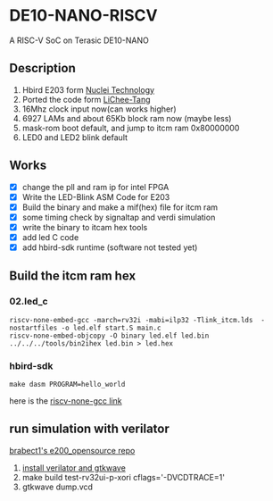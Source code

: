 # DE10-NANO-RISCV

A RISC-V SoC on Terasic DE10-NANO

## Description

1. Hbird E203 form [Nuclei Technology](https://github.com/SI-RISCV/e200_opensource)
2. Ported the code form [LiChee-Tang](https://github.com/Lichee-Pi/Tang_E203_Mini)
3. 16Mhz clock input now(can works higher)
4. 6927 LAMs and about 65Kb block ram now (maybe less)
5. mask-rom boot default, and jump to itcm ram 0x80000000
6. LED0 and LED2 blink default

## Works

- [x] change the pll and ram ip for intel FPGA
- [x] Write the LED-Blink ASM Code for E203
- [x] Build the binary and make a mif(hex) file for itcm ram
- [x] some timing check by signaltap and verdi simulation
- [x] write the binary to itcam hex tools
- [x] add led C code
- [x] add hbird-sdk runtime (software not tested yet)

## Build the itcm ram hex

### 02.led_c

    riscv-none-embed-gcc -march=rv32i -mabi=ilp32 -Tlink_itcm.lds  -nostartfiles -o led.elf start.S main.c
	riscv-none-embed-objcopy -O binary led.elf led.bin
	../../../tools/bin2ihex led.bin > led.hex

### hbird-sdk

    make dasm PROGRAM=hello_world

here is the [riscv-none-gcc link](https://github.com/ilg-archived/riscv-none-gcc/releases/download/v7.2.0-2-20180110/gnu-mcu-eclipse-riscv-none-gcc-7.2.0-2-20180111-2230-centos64.tgz) 
## run simulation with verilator
   [brabect1's e200_opensource repo](https://github.com/brabect1/e200_opensource)

1. [install verilator and gtkwave](https://github.com/brabect1/e200_opensource/blob/master/verilator/README.md)
2. make build test-rv32ui-p-xori cflags='-DVCDTRACE=1'
3. gtkwave dump.vcd